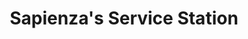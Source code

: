 ---
title: "Sapienza's Service Station"
url: /harmony/sapienzas-service-station/
shop: Autowerkstatt
---